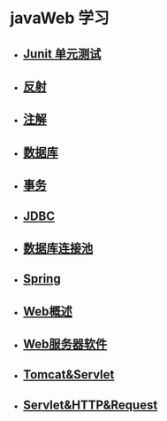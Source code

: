  # javaWeb 学习
 

* ## [Junit 单元测试](https://github.com/Kartoffel-chen/JavaWeb/blob/master/StudyNode/Junit.md)
* ## [反射](https://github.com/Kartoffel-chen/JavaWeb/blob/master/StudyNode/反射.md)
* ## [注解](https://github.com/Kartoffel-chen/JavaWeb/blob/master/StudyNode/注解.md)
* ## [数据库](https://github.com/Kartoffel-chen/JavaWeb/blob/master/StudyNode/数据库.md)
* ## [事务](https://github.com/Kartoffel-chen/JavaWeb/blob/master/StudyNode/事务.md)
* ## [JDBC](https://github.com/Kartoffel-chen/JavaWeb/blob/master/StudyNode/JDBC.md)
* ## [数据库连接池](https://github.com/Kartoffel-chen/JavaWeb/blob/master/StudyNode/数据库连接池.md)
* ## [Spring](https://github.com/Kartoffel-chen/JavaWeb/blob/master/StudyNode/Spring.md)
* ## [Web概述](https://github.com/Kartoffel-chen/JavaWeb/blob/master/StudyNode/Web概述.md)
* ## [Web服务器软件](https://github.com/Kartoffel-chen/JavaWeb/blob/master/StudyNode/Web服务器软件.md)
* ## [Tomcat&Servlet](https://github.com/Kartoffel-chen/JavaWeb/blob/master/StudyNode/Tomcat&Servlet.md)
* ## [Servlet&HTTP&Request](https://github.com/Kartoffel-chen/JavaWeb/blob/master/StudyNode/Servlet&HTTP&Request.md)

